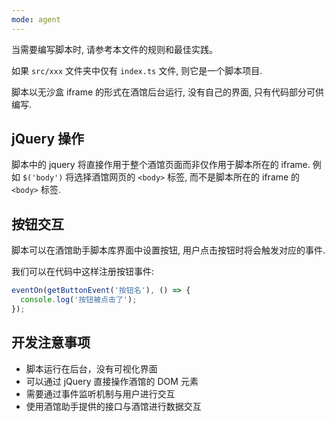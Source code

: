 ```yaml
---
mode: agent
---
```


当需要编写脚本时, 请参考本文件的规则和最佳实践。

如果 `src/xxx` 文件夹中仅有 `index.ts` 文件, 则它是一个脚本项目.

脚本以无沙盒 iframe 的形式在酒馆后台运行, 没有自己的界面, 只有代码部分可供编写.

## jQuery 操作

脚本中的 jquery 将直接作用于整个酒馆页面而非仅作用于脚本所在的 iframe. 例如 `$('body')` 将选择酒馆网页的 `<body>`
标签, 而不是脚本所在的 iframe 的 `<body>` 标签.

## 按钮交互

脚本可以在酒馆助手脚本库界面中设置按钮, 用户点击按钮时将会触发对应的事件.

我们可以在代码中这样注册按钮事件:

```typescript
eventOn(getButtonEvent('按钮名'), () => {
  console.log('按钮被点击了');
});
```

## 开发注意事项

- 脚本运行在后台，没有可视化界面
- 可以通过 jQuery 直接操作酒馆的 DOM 元素
- 需要通过事件监听机制与用户进行交互
- 使用酒馆助手提供的接口与酒馆进行数据交互
